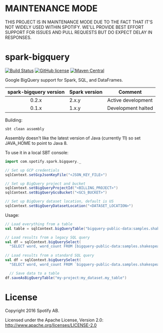 MAINTENANCE MODE
================

THIS PROJECT IS IN MAINTENANCE MODE DUE TO THE FACT THAT IT'S NOT WIDELY USED WITHIN SPOTIFY. WE'LL PROVIDE BEST EFFORT SUPPORT FOR ISSUES AND PULL REQUESTS BUT DO EXPECT DELAY IN RESPONSES.

spark-bigquery
==============

[![Build Status](https://travis-ci.org/spotify/spark-bigquery.svg?branch=master)](https://travis-ci.org/spotify/spark-bigquery)
[![GitHub license](https://img.shields.io/github/license/spotify/spark-bigquery.svg)](./LICENSE)
[![Maven Central](https://img.shields.io/maven-central/v/com.spotify/spark-bigquery_2.11.svg)](https://maven-badges.herokuapp.com/maven-central/com.spotify/spark-bigquery_2.11)

Google BigQuery support for Spark, SQL, and DataFrames.

| spark-bigquery version | Spark version | Comment |
| :--------------------: | ------------- | ------- |
| 0.2.x | 2.x.y | Active development |
| 0.1.x | 1.x.y | Development halted |

Building:

```sbt clean assembly```

Assembly doesn't like the latest version of Java (currently 11) so set JAVA_HOME to point to Java 8.

To use it in a local SBT console:

```scala
import com.spotify.spark.bigquery._

// Set up GCP credentials
sqlContext.setGcpJsonKeyFile("<JSON_KEY_FILE>")

// Set up BigQuery project and bucket
sqlContext.setBigQueryProjectId("<BILLING_PROJECT>")
sqlContext.setBigQueryGcsBucket("<GCS_BUCKET>")

// Set up BigQuery dataset location, default is US
sqlContext.setBigQueryDatasetLocation("<DATASET_LOCATION>")
```

Usage:

```scala
// Load everything from a table
val table = sqlContext.bigQueryTable("bigquery-public-data:samples.shakespeare")

// Load results from a legacy SQL query
val df = sqlContext.bigQuerySelect(
  "SELECT word, word_count FROM [bigquery-public-data:samples.shakespeare]")
  
// Load results from a standard SQL query
val df = sqlContext.bigQuerySelect(
  "SELECT word, word_count FROM `bigquery-public-data.samples.shakespeare`", useStandardSql = true)

  // Save data to a table
df.saveAsBigQueryTable("my-project:my_dataset.my_table")
```

# License

Copyright 2016 Spotify AB.

Licensed under the Apache License, Version 2.0: http://www.apache.org/licenses/LICENSE-2.0
